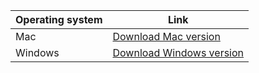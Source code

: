 

| Operating system | Link    |
| ---------------- | ----------- |
| Mac          | [Download Mac version](https://f001.backblazeb2.com/file/badeand-public-files/main_1cc98d5_20240404_1921/client-max.zip) |
| Windows          | [Download Windows version](https://f001.backblazeb2.com/file/badeand-public-files/main_1cc98d5_20240404_1921/client-max-win.zip) |


